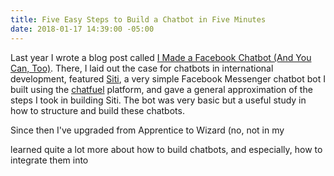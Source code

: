 ```yaml
---
title: Five Easy Steps to Build a Chatbot in Five Minutes
date: 2018-01-17 14:39:00 -05:00
---
```


Last year I wrote a blog post called [I Made a Facebook Chatbot (And You Can, Too)](https://dai-global-digital.com/facebook-chatbot.html). There, I laid out the case for chatbots in international development, featured [Siti](https://www.messenger.com/t/1276881939061378), a very simple Facebook Messenger chatbot bot I built using the [chatfuel](http://www.chatfuel.com) platform, and gave a general approximation of the steps I took in building Siti. The bot was very basic but a useful study in how to structure and build these chatbots. 

Since then I've upgraded from Apprentice to Wizard (no, not in my 

learned quite a lot more about how to build chatbots, and especially, how to integrate them into 
